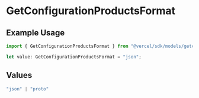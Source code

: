 # GetConfigurationProductsFormat

## Example Usage

```typescript
import { GetConfigurationProductsFormat } from "@vercel/sdk/models/getconfigurationproductsop.js";

let value: GetConfigurationProductsFormat = "json";
```

## Values

```typescript
"json" | "proto"
```